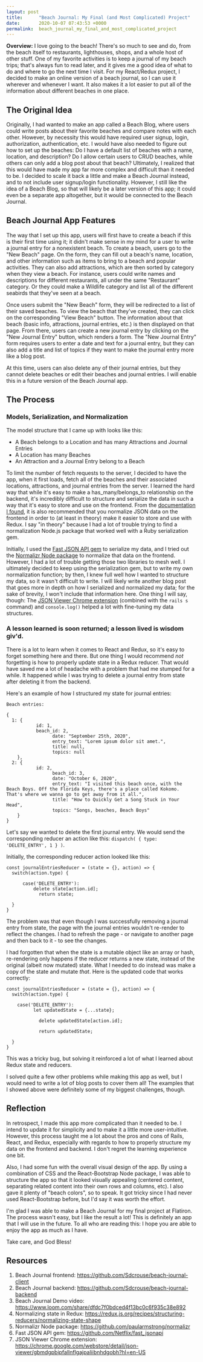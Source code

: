 ```yaml
---
layout: post
title:      "Beach Journal: My Final (and Most Complicated) Project"
date:       2020-10-07 07:43:53 +0000
permalink:  beach_journal_my_final_and_most_complicated_project
---
```



**Overview:** I love going to the beach! There's so much to see and do, from the beach itself to restaurants, lighthouses, shops, and a whole host of other stuff. One of my favorite activities is to keep a journal of my beach trips; that's always fun to read later, and it gives me a good idea of what to do and where to go the next time I visit. For my React/Redux project, I decided to make an online version of a beach journal, so I can use it wherever and whenever I want. It also makes it a lot easier to put all of the information about different beaches in one place.

## The Original Idea

Originally, I had wanted to make an app called a Beach Blog, where users could write posts about their favorite beaches and compare notes with each other. However, by necessity this would have required user signup, login, authorization, authentication, etc. I would have also needed to figure out how to set up the beaches: Do I have a default list of beaches with a name, location, and description? Do I allow certain users to CRUD beaches, while others can only add a blog post about that beach? Ultimately, I realized that this would have made my app far more complex and difficult than it needed to be. I decided to scale it back a little and make a Beach Journal instead, and to not include user signup/login functionality. However, I still like the idea of a Beach Blog, so that will likely be a later version of this app; it could even be a separate app altogether, but it would be connected to the Beach Journal.

## Beach Journal App Features
The way that I set up this app, users will first have to create a beach if this is their first time using it; it didn't make sense in my mind for a user to write a journal entry for a nonexistent beach. To create a beach, users go to the "New Beach" page. On the form, they can fill out a beach's name, location, and other information such as items to bring to a beach and popular activities. They can also add attractions, which are then sorted by category when they view a beach. For instance, users could write names and descriptions for different restaurants, all under the same "Restaurant" category. Or they could make a Wildlife category and list all of the different seabirds that they've seen at a beach.

Once users submit the "New Beach" form, they will be redirected to a list of their saved beaches. To view the beach that they've created, they can click on the corresponding "View Beach" button. The information about that beach (basic info, attractions, journal entries, etc.) is then displayed on that page. From there, users can create a new journal entry by clicking on the "New Journal Entry" button, which renders a form. The "New Journal Entry" form requires users to enter a date and text for a journal entry, but they can also add a title and list of topics if they want to make the journal entry more like a blog post.

At this time, users can also delete any of their journal entries, but they cannot delete beaches or edit their beaches and journal entries. I will enable this in a future version of the Beach Journal app.

## The Process
### Models, Serialization, and Normalization

The model structure that I came up with looks like this:
* A Beach belongs to a Location and has many Attractions and Journal Entries
* A Location has many Beaches
* An Attraction and a Journal Entry belong to a Beach

To limit the number of fetch requests to the server, I decided to have the app, when it first loads, fetch all of the beaches and their associated locations, attractions, and journal entries from the server. I learned the hard way that while it's easy to make a has_many/belongs_to relationship on the backend, it's incredibly difficult to structure and serialize the data in such a way that it's easy to store and use on the frontend. From the [documentation I found](https://redux.js.org/recipes/structuring-reducers/normalizing-state-shape), it is also recommended that you normalize JSON data on the frontend in order to (at least in theory) make it easier to store and use with Redux. I say "in theory" because I had a lot of trouble trying to find a normalization Node.js package that worked well with a Ruby serialization gem.

Initially, I used the [Fast JSON API gem](https://github.com/Netflix/fast_jsonapi) to serialize my data, and I tried out the [Normalizr Node package](https://github.com/paularmstrong/normalizr) to normalize that data on the frontend. However, I had a lot of trouble getting those two libraries to mesh well. I ultimately decided to keep using the serialization gem, but to write my own normalization function; by then, I knew full well how I wanted to structure my data, so it wasn't difficult to write. I will likely write another blog post that goes more in depth on how I serialized and normalized my data; for the sake of brevity, I won't include that information here. One thing I will say, though: The [JSON Viewer Chrome extension](https://chrome.google.com/webstore/detail/json-viewer/gbmdgpbipfallnflgajpaliibnhdgobh?hl=en-US) (combined with the `rails s` command) and `console.log()` helped a lot with fine-tuning my data structures.

### A lesson learned is soon returned; a lesson lived is wisdom giv'd.

There is a lot to learn when it comes to React and Redux, so it's easy to forget something here and there. But one thing I would recommend *not* forgetting is how to properly update state in a Redux reducer. That would have saved me a lot of headache with a problem that had me stumped for a while. It happened while I was trying to delete a journal entry from state after deleting it from the backend.

Here's an example of how I structured my state for journal entries:
```
Beach entries:

{
  1: {
	       id: 1,
	       beach_id: 2,
				 date: "September 25th, 2020", 
				 entry_text: "Lorem ipsum dolor sit amet.",
				 title: null,
				 topics: null
	},
  2: {
	       id: 2,
				 beach_id: 3,
				 date: "October 6, 2020",
				 entry_text: "I visited this beach once, with the Beach Boys. Off the Florida Keys, there's a place called Kokomo. That's where we wanna go to get away from it all.",
				 title: "How to Quickly Get a Song Stuck in Your Head",
				 topics: "Songs, beaches, Beach Boys"
	}
}
```

Let's say we wanted to delete the first journal entry. We would send the corresponding reducer an action like this: `dispatch( { type: 'DELETE_ENTRY', 1 } )`.

Initially, the corresponding reducer action looked like this:
```
const journalEntriesReducer = (state = {}, action) => {
  switch(action.type) {

	  case('DELETE_ENTRY'):
		  delete state[action.id];
			return state;
					
  }
}
```

The problem was that even though I was successfully removing a journal entry from state, the page with the journal entries wouldn't re-render to reflect the changes. I had to refresh the page - or navigate to another page and then back to it - to see the changes.

I had forgotten that when the state is a mutable object like an array or hash,  re-rendering only happens if the reducer returns a new state, instead of the original (albeit now mutated) state. What I needed to do instead was make a copy of the state and mutate *that*. Here is the updated code that works correctly:
```
const journalEntriesReducer = (state = {}, action) => {
  switch(action.type) {

    case('DELETE_ENTRY'):
		  let updatedState = {...state};
			
			delete updatedState[action.id];
			
			return updatedState;
			
  }
}
```

This was a tricky bug, but solving it reinforced a lot of what I learned about Redux state and reducers.

I solved quite a few other problems while making this app as well, but I would need to write a lot of blog posts to cover them all! The examples that I showed above were definitely some of my biggest challenges, though.

## Reflection

In retrospect, I made this app more complicated than it needed to be. I intend to update it for simplicity and to make it a little more user-intuitive. However, this process taught me a lot about the pros and cons of Rails, React, and Redux, especially with regards to how to properly structure my data on the frontend and backend. I don't regret the learning experience one bit.

Also, I had some fun with the overall visual design of the app. By using a combination of CSS and the React-Bootstrap Node package, I was able to structure the app so that it looked visually appealing (centered content, separating related content into their own rows and columns, etc). I also gave it plenty of "beach colors", so to speak. It got tricky since I had never used React-Bootstrap before, but I'd say it was worth the effort.

I'm glad I was able to make a Beach Journal for my final project at Flatiron. The process wasn't easy, but I like the result a lot! This is definitely an app that I will use in the future. To all who are reading this: I hope you are able to enjoy the app as much as I have.

Take care, and God Bless!

## Resources
1. Beach Journal frontend: https://github.com/Sdcrouse/beach-journal-client
2. Beach Journal backend: https://github.com/Sdcrouse/beach-journal-backend
3. Beach Journal Demo video: https://www.loom.com/share/dfdc7f0bdced4f13bc0c6f935c38e892
4. Normalizing state in Redux: https://redux.js.org/recipes/structuring-reducers/normalizing-state-shape
5. Normalizr Node package: https://github.com/paularmstrong/normalizr
6. Fast JSON API gem: https://github.com/Netflix/fast_jsonapi
7. JSON Viewer Chrome extension: https://chrome.google.com/webstore/detail/json-viewer/gbmdgpbipfallnflgajpaliibnhdgobh?hl=en-US
